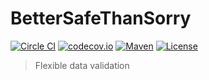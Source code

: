 # BetterSafeThanSorry

[![Circle CI](https://img.shields.io/circleci/project/Taig/BetterSafeThanSorry/develop.svg)](https://circleci.com/gh/Taig/BetterSafeThanSorry/tree/develop)
[![codecov.io](https://codecov.io/github/Taig/BetterSafeThanSorry/coverage.svg?branch=develop)](https://codecov.io/github/Taig/BetterSafeThanSorry?branch=develop)
[![Maven](https://img.shields.io/maven-central/v/io.taig/better-safe-than-sorry_2.11.svg)](http://search.maven.org/#artifactdetails%7Cio.taig%7Cbetter-safe-than-sorry_2.11%7C0.2.0%7Cjar)
[![License](https://img.shields.io/badge/license-MIT-blue.svg)](https://raw.githubusercontent.com/Taig/BetterSafeThanSorry/master/LICENSE)

> Flexible data validation
